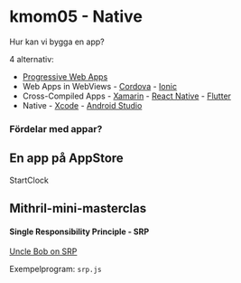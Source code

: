 # kmom05 - Native

Hur kan vi bygga en app?

4 alternativ:

* [Progressive Web Apps](https://web.dev/progressive-web-apps/)
* Web Apps in WebViews - [Cordova](https://cordova.apache.org/) - [Ionic](https://ionicframework.com/)
* Cross-Compiled Apps - [Xamarin](https://dotnet.microsoft.com/apps/xamarin) - [React Native](https://reactnative.dev/) - [Flutter](https://flutter.dev/)
* Native - [Xcode](https://developer.apple.com/) - [Android Studio](https://developer.android.com/studio)

### Fördelar med appar?

## En app på AppStore

StartClock

## Mithril-mini-masterclas

#### Single Responsibility Principle - SRP

[Uncle Bob on SRP](https://blog.cleancoder.com/uncle-bob/2014/05/08/SingleReponsibilityPrinciple.html)

Exempelprogram: `srp.js`
